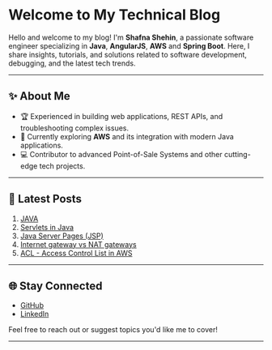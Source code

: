 # Welcome to My Technical Blog

Hello and welcome to my blog! I'm **Shafna Shehin**, a passionate software engineer specializing in **Java**, **AngularJS**, **AWS** and **Spring Boot**. Here, I share insights, tutorials, and solutions related to software development, debugging, and the latest tech trends.

---

## ✨ About Me
- 🏆 Experienced in building web applications, REST APIs, and troubleshooting complex issues.
- 🌱 Currently exploring **AWS** and its integration with modern Java applications.
- 💻 Contributor to advanced Point-of-Sale Systems and other cutting-edge tech projects.

---

## 📝 Latest Posts
1. [JAVA](java.md)
2. [Servlets in Java](servlet.md)
3. [Java Server Pages (JSP)](jsp.md)
4. [Internet gateway vs NAT gateways](Gateways.md)
5. [ACL - Access Control List in AWS](ACL.md)

---

## 🌐 Stay Connected
- [GitHub](https://github.com/shafnaashraf)
- [LinkedIn](https://www.linkedin.com/in/shafna-ashraf-/)

Feel free to reach out or suggest topics you'd like me to cover!

---


